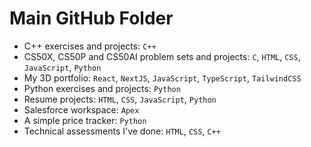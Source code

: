# Main GitHub Folder

- C++ exercises and projects: `C++`
- CS50X, CS50P and CS50AI problem sets and projects: `C`, `HTML`, `CSS`, `JavaScript`, `Python`
- My 3D portfolio: `React`, `NextJS`, `JavaScript`, `TypeScript`, `TailwindCSS`
- Python exercises and projects: `Python`
- Resume projects: `HTML`, `CSS`, `JavaScript`, `Python`
- Salesforce workspace: `Apex`
- A simple price tracker: `Python`
- Technical assessments I've done: `HTML`, `CSS`, `C++`
